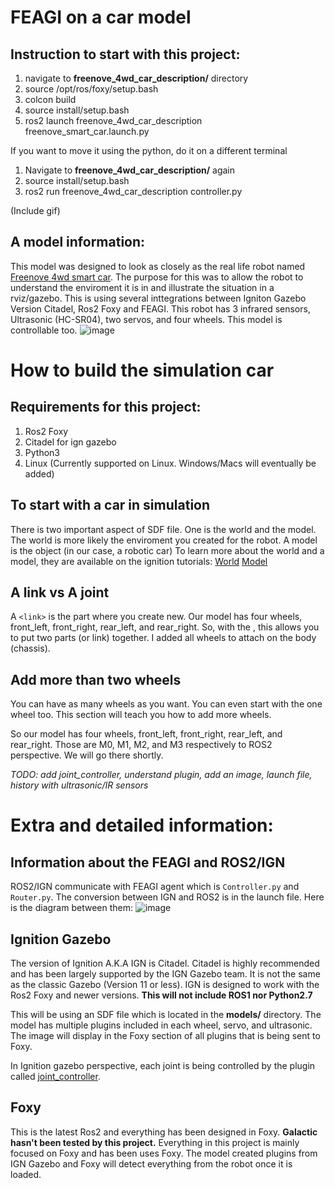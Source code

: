 # FEAGI on a car model
## Instruction to start with this project:

1. navigate to __freenove_4wd_car_description/__ directory
2. source /opt/ros/foxy/setup.bash
3. colcon build
4. source install/setup.bash
5. ros2 launch freenove_4wd_car_description freenove_smart_car.launch.py

If you want to move it using the python, do it on a different terminal
1. Navigate to __freenove_4wd_car_description/__ again
2. source install/setup.bash
3. ros2 run freenove_4wd_car_description controller.py

(Include gif)

## A model information:
This model was designed to look as closely as the real life robot named [Freenove 4wd smart car](https://www.amazon.com/Freenove-Raspberry-Tracking-Avoidance-Ultrasonic/dp/B07YD2LT9D).
The purpose for this was to allow the robot to understand the enviroment it is in and illustrate the situation in a rviz/gazebo.  This is using several inttegrations between Igniton Gazebo Version Citadel, Ros2 Foxy and FEAGI. This robot has 3 infrared sensors, Ultrasonic (HC-SR04), two servos, and four wheels. This model is controllable too.
![image](https://user-images.githubusercontent.com/65916520/136081103-f7f106e7-5e22-4b15-b3e9-cbfbc75b89fd.png)


# How to build the simulation car
## Requirements for this project:
1. Ros2 Foxy
2. Citadel for ign gazebo
3. Python3 
4. Linux (Currently supported on Linux. Windows/Macs will eventually be added)

## To start with a car in simulation
There is two important aspect of SDF file. One is the world and the model. The world is more likely the enviroment you created for the robot. A model is the object (in our case, a robotic car)
To learn more about the world and a model, they are available on the ignition tutorials:
[World](https://ignitionrobotics.org/docs/citadel/sdf_worlds)
[Model](https://ignitionrobotics.org/docs/citadel/building_robot)

## A link vs A joint
A `<link>` is the part where you create new. Our model has four wheels, front_left, front_right, rear_left, and rear_right. So, with the <joint>, this allows you to put two parts (or link) together. I added all wheels to attach on the body (chassis). 



## Add more than two wheels
You can have as many wheels as you want. You can even start with the one wheel too. This section will teach you how to add more wheels. 

So our model has four wheels, front_left, front_right, rear_left, and rear_right. Those are M0, M1, M2, and M3 respectively to ROS2 perspective. We will go there shortly.








*TODO: add joint_controller, understand plugin, add an image, launch file, history with ultrasonic/IR sensors*


# Extra and detailed information:
## Information about the FEAGI and ROS2/IGN
ROS2/IGN communicate with FEAGI agent which is `Controller.py` and `Router.py`. The conversion between IGN and ROS2 is in the launch file. 
Here is the diagram between them:
![image](https://user-images.githubusercontent.com/65916520/136081295-5c9e09d0-7a95-4743-9294-c975038d8924.png)


## Ignition Gazebo
The version of Ignition A.K.A IGN is Citadel. Citadel is highly recommended and has been largely supported by the IGN Gazebo team. It is not the same as the classic Gazebo (Version 11 or less). IGN is designed to work with the Ros2 Foxy and newer versions. **This will not include ROS1 nor Python2.7**

This will be using an SDF file which is located in the __models/__ directory. The model has multiple plugins included in each wheel, servo, and ultrasonic. The image will display in the Foxy section of all plugins that is being sent to Foxy.

In Ignition gazebo perspective, each joint is being controlled by the plugin called [joint_controller](https://ignitionrobotics.org/api/gazebo/4.1/classignition_1_1gazebo_1_1systems_1_1JointController.html). 

## Foxy
This is the latest Ros2 and everything has been designed in Foxy. **Galactic hasn't been tested by this project.**
Everything in this project is mainly focused on Foxy and has been uses Foxy. The model created plugins from IGN Gazebo and Foxy will detect everything from the robot once it is loaded. 

